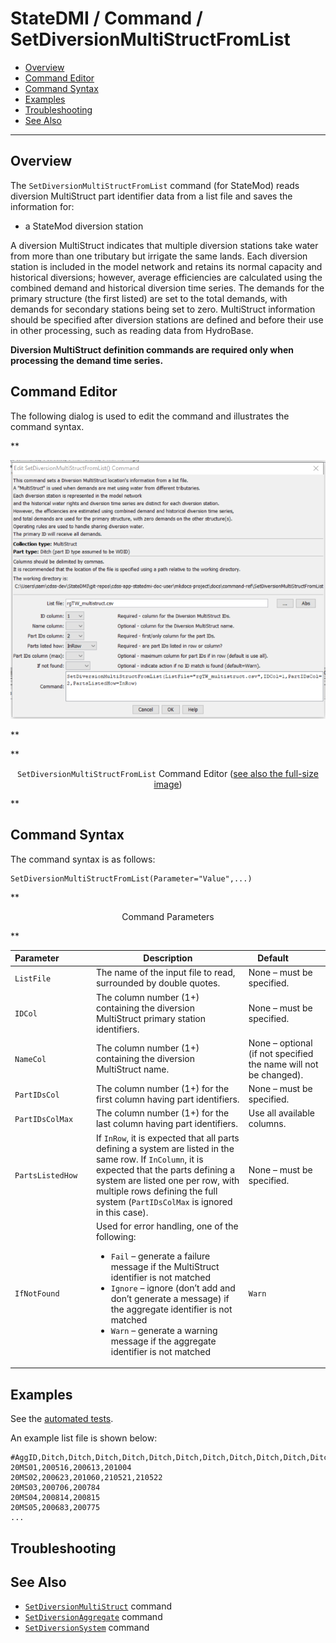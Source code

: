 # StateDMI / Command / SetDiversionMultiStructFromList #

* [Overview](#overview)
* [Command Editor](#command-editor)
* [Command Syntax](#command-syntax)
* [Examples](#examples)
* [Troubleshooting](#troubleshooting)
* [See Also](#see-also)

-------------------------

## Overview ##

The `SetDiversionMultiStructFromList` command (for StateMod) reads diversion MultiStruct part
identifier data from a list file and saves the information for:

* a StateMod diversion station

A diversion MultiStruct indicates that multiple diversion stations take water from more
than one tributary but irrigate the same lands.
Each diversion station is included in the model network and retains its normal capacity and historical diversions;
however, average efficiencies are calculated using the combined demand and historical diversion time series.
The demands for the primary structure (the first listed) are set to the total demands,
with demands for secondary stations being set to zero.
MultiStruct information should be specified after diversion stations are
defined and before their use in other processing, such as reading data from HydroBase.

**Diversion MultiStruct definition commands are required only when processing the demand time series.**

## Command Editor ##

The following dialog is used to edit the command and illustrates the command syntax.

**<p style="text-align: center;">
![SetDiversionMultiStructFromList](SetDiversionMultiStructFromList.png)
</p>**

**<p style="text-align: center;">
`SetDiversionMultiStructFromList` Command Editor (<a href="../SetDiversionMultiStructFromList.png">see also the full-size image</a>)
</p>**

## Command Syntax ##

The command syntax is as follows:

```text
SetDiversionMultiStructFromList(Parameter="Value",...)
```
**<p style="text-align: center;">
Command Parameters
</p>**

| **Parameter**&nbsp;&nbsp;&nbsp;&nbsp;&nbsp;&nbsp;&nbsp;&nbsp;&nbsp;&nbsp;&nbsp;&nbsp; | **Description** | **Default**&nbsp;&nbsp;&nbsp;&nbsp;&nbsp;&nbsp;&nbsp;&nbsp;&nbsp;&nbsp; |
| --------------|-----------------|----------------- |
| `ListFile` | The name of the input file to read, surrounded by double quotes. | None – must be specified. |
| `IDCol` | The column number (1+) containing the diversion MultiStruct primary station identifiers. | None – must be specified. |
| `NameCol` | The column number (1+) containing the diversion MultiStruct name. | None – optional (if not specified the name will not be changed). |
| `PartIDsCol` | The column number (1+) for the first column having part identifiers. | None – must be specified. |
| `PartIDsColMax` | The column number (1+) for the last column having part identifiers. | Use all available columns. |
| `PartsListedHow` | If `InRow`, it is expected that all parts defining a system are listed in the same row.  If `InColumn`, it is expected that the parts defining a system are listed one per row, with multiple rows defining the full system (`PartIDsColMax` is ignored in this case). | None – must be specified. |
| `IfNotFound` | Used for error handling, one of the following:<ul><li>`Fail` – generate a failure message if the MultiStruct identifier is not matched</li><li>`Ignore` – ignore (don’t add and don’t generate a message) if the aggregate identifier is not matched</li><li>`Warn` – generate a warning message if the aggregate identifier is not matched</li></ul> | `Warn` |

## Examples ##

See the [automated tests](https://github.com/OpenCDSS/cdss-app-statedmi-test/tree/master/test/regression/commands/SetDiversionMultiStructFromList).

An example list file is shown below:

```
#AggID,Ditch,Ditch,Ditch,Ditch,Ditch,Ditch,Ditch,Ditch,Ditch,Ditch,Ditch,
20MS01,200516,200613,201004
20MS02,200623,201060,210521,210522
20MS03,200706,200784
20MS04,200814,200815
20MS05,200683,200775
...
```

## Troubleshooting ##

## See Also ##

* [`SetDiversionMultiStruct`](../SetDiversionMultiStruct/SetDiversionMultiStruct.md) command
* [`SetDiversionAggregate`](../SetDiversionAggregate/SetDiversionAggregate.md) command
* [`SetDiversionSystem`](../SetDiversionSystem/SetDiversionSystem.md) command
